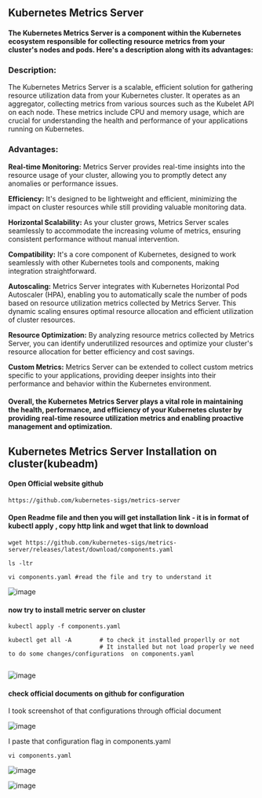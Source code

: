## Kubernetes Metrics Server

#### The Kubernetes Metrics Server is a component within the Kubernetes ecosystem responsible for collecting resource metrics from your cluster's nodes and pods. Here's a description along with its advantages:

### Description:

The Kubernetes Metrics Server is a scalable, efficient solution for gathering resource utilization data from your Kubernetes cluster. It operates as an aggregator, collecting metrics from various sources such as the Kubelet API on each node. These metrics include CPU and memory usage, which are crucial for understanding the health and performance of your applications running on Kubernetes.

### Advantages:

**Real-time Monitoring:** Metrics Server provides real-time insights into the resource usage of your cluster, allowing you to promptly detect any anomalies or performance issues.

**Efficiency:** It's designed to be lightweight and efficient, minimizing the impact on cluster resources while still providing valuable monitoring data.

**Horizontal Scalability:** As your cluster grows, Metrics Server scales seamlessly to accommodate the increasing volume of metrics, ensuring consistent performance without manual intervention.

**Compatibility:** It's a core component of Kubernetes, designed to work seamlessly with other Kubernetes tools and components, making integration straightforward.

**Autoscaling:** Metrics Server integrates with Kubernetes Horizontal Pod Autoscaler (HPA), enabling you to automatically scale the number of pods based on resource utilization metrics collected by Metrics Server. This dynamic scaling ensures optimal resource allocation and efficient utilization of cluster resources.

**Resource Optimization:** By analyzing resource metrics collected by Metrics Server, you can identify underutilized resources and optimize your cluster's resource allocation for better efficiency and cost savings.

**Custom Metrics:** Metrics Server can be extended to collect custom metrics specific to your applications, providing deeper insights into their performance and behavior within the Kubernetes environment.

#### Overall, the Kubernetes Metrics Server plays a vital role in maintaining the health, performance, and efficiency of your Kubernetes cluster by providing real-time resource utilization metrics and enabling proactive management and optimization.

## Kubernetes Metrics Server Installation on cluster(kubeadm)

#### Open Official website github
```
https://github.com/kubernetes-sigs/metrics-server
```
#### Open Readme file and then you will get installation link - it is in format of kubectl apply , copy http link and wget that link to download
```
wget https://github.com/kubernetes-sigs/metrics-server/releases/latest/download/components.yaml

ls -ltr

vi components.yaml #read the file and try to understand it 
```
![image](https://github.com/Loki-1/Kubernetes/assets/134843197/70de6bba-5684-4359-8e48-07d1f33b3ee5)

#### now try to install metric server on cluster
```
kubectl apply -f components.yaml

kubectl get all -A        # to check it installed properlly or not
                          # It installed but not load properly we need to do some changes/configurations  on components.yaml
 
```

![image](https://github.com/Loki-1/Kubernetes/assets/134843197/6e911f2f-affb-4af9-88bc-f7798eb2eea0)

#### check official documents on github for configuration


I took screenshot of that configurations through official document

![image](https://github.com/Loki-1/Kubernetes/assets/134843197/1fa187f6-9100-49eb-84cd-2ff31f0317f5)

I paste that configuration flag in components.yaml

```
vi components.yaml

```

![image](https://github.com/Loki-1/Kubernetes/assets/134843197/de342bc8-a804-4c84-bee4-c21dfcdbfc8c)



![image](https://github.com/Loki-1/Kubernetes/assets/134843197/bc729d49-c989-40f2-9918-aa6eaf44435c)
